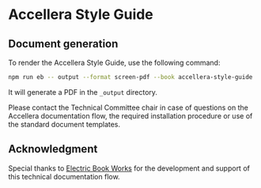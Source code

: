 # Accellera Style Guide

## Document generation

To render the Accellera Style Guide, use the following command:

```sh
npm run eb -- output --format screen-pdf --book accellera-style-guide
```

It will generate a PDF in the `_output` directory.

Please contact the Technical Committee chair in case of questions on the Accellera documentation flow, the required installation procedure or use of the standard document templates.

## Acknowledgment

Special thanks to [Electric Book Works](https://electricbookworks.com/) for the development and support of this technical documentation flow.
